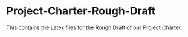 # Project-Charter-Rough-Draft
This contains the Latex files for the Rough Draft of our Project Charter.
